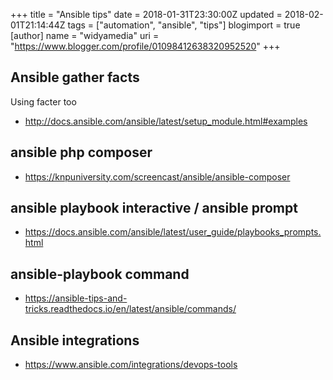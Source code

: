 +++
title = "Ansible tips"
date = 2018-01-31T23:30:00Z
updated = 2018-02-01T21:14:44Z
tags = ["automation", "ansible", "tips"]
blogimport = true 
[author]
	name = "widyamedia"
	uri = "https://www.blogger.com/profile/01098412638320952520"
+++

## Ansible gather facts
Using facter too

* http://docs.ansible.com/ansible/latest/setup_module.html#examples

## ansible php composer

* https://knpuniversity.com/screencast/ansible/ansible-composer

## ansible playbook interactive / ansible prompt

* https://docs.ansible.com/ansible/latest/user_guide/playbooks_prompts.html

## ansible-playbook command

* https://ansible-tips-and-tricks.readthedocs.io/en/latest/ansible/commands/

## Ansible integrations

* https://www.ansible.com/integrations/devops-tools
